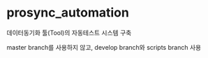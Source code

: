 # prosync_automation

데이터동기화 툴(Tool)의 자동테스트 시스템 구축

master branch를 사용하지 않고,
develop branch와 scripts branch 사용
